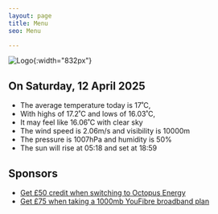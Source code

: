 ```yaml
---
layout: page
title: Menu
seo: Menu

---
```


![Logo](/images/logo.jpg){:width="832px"}

<!-- weather_marker starts -->
## On Saturday, 12 April 2025

- The average temperature today is 17˚C,
- With highs of 17.2˚C and lows of 16.03˚C,
- It may feel like 16.06˚C with clear sky
- The wind speed is 2.06m/s and visibility is 10000m
- The pressure is 1007hPa and humidity is 50%
- The sun will rise at 05:18 and set at 18:59

<!-- weather_marker ends -->

## Sponsors

- [Get £50 credit when switching to Octopus Energy](https://bit.ly/3oD1nnS)
- [Get £75 when taking a 1000mb YouFibre broadband plan](https://aklam.io/91zWhU?)



